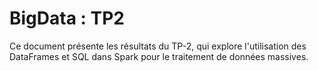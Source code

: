 # BigData : TP2

Ce document présente les résultats du TP-2, qui explore l'utilisation des DataFrames et SQL dans Spark pour le traitement de données massives.
